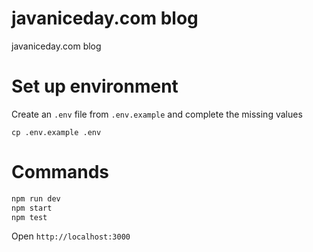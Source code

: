 # javaniceday.com blog
javaniceday.com blog

# Set up environment
Create an `.env` file from `.env.example` and complete the missing values

`cp .env.example .env`

# Commands

```bash
npm run dev
npm start
npm test
```

Open `http://localhost:3000`
